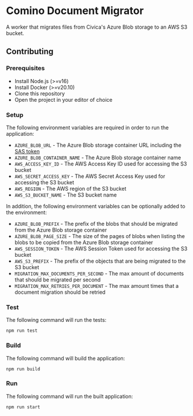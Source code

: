 # Comino Document Migrator

A worker that migrates files from Civica's Azure Blob storage to an AWS S3 bucket.

## Contributing

### Prerequisites

- Install Node.js (>=v16)
- Install Docker (>=v20.10)
- Clone this repository
- Open the project in your editor of choice

### Setup

The following environment variables are required in order to run the application:

- `AZURE_BLOB_URL` - The Azure Blob storage container URL including the [SAS token](https://learn.microsoft.com/en-us/azure/cognitive-services/translator/document-translation/create-sas-tokens?tabs=Containers)
- `AZURE_BLOB_CONTAINER_NAME` - The Azure Blob storage container name
- `AWS_ACCESS_KEY_ID` - The AWS Access Key ID used for accessing the S3 bucket
- `AWS_SECRET_ACCESS_KEY` - The AWS Secret Access Key used for accessing the S3 bucket
- `AWS_REGION` - The AWS region of the S3 bucket
- `AWS_S3_BUCKET_NAME` - The S3 bucket name

In addition, the following environment variables can be optionally added to the environment:

- `AZURE_BLOB_PREFIX` - The prefix of the blobs that should be migrated from the Azure Blob storage container
- `AZURE_BLOB_PAGE_SIZE` - The size of the pages of blobs when listing the blobs to be copied from the Azure Blob storage container
- `AWS_SESSION_TOKEN` - The AWS Session Token used for accessing the S3 bucket
- `AWS_S3_PREFIX` - The prefix of the objects that are being migrated to the S3 bucket
- `MIGRATION_MAX_DOCUMENTS_PER_SECOND` - The max amount of documents that should be migrated per second
- `MIGRATION_MAX_RETRIES_PER_DOCUMENT` - The max amount times that a document migration should be retried

### Test

The following command will run the tests:

```
npm run test
```

### Build

The following command will build the application:

```
npm run build
```

### Run

The following command will run the built application:

```
npm run start
```
